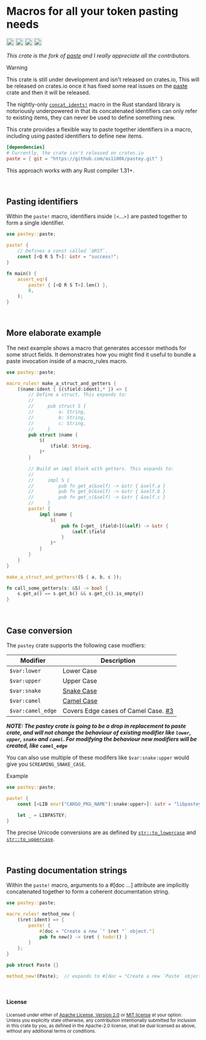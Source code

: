 Macros for all your token pasting needs
=======================================

[<img alt="github" src="https://img.shields.io/badge/github-as1100k/pastey-8da0cb?style=for-the-badge&labelColor=555555&logo=github" height="20">](https://github.com/as1100k/pastey)
[<img alt="crates.io" src="https://img.shields.io/crates/v/pastey.svg?style=for-the-badge&color=fc8d62&logo=rust" height="20">](https://crates.io/crates/pastey)
[<img alt="docs.rs" src="https://img.shields.io/badge/docs.rs-pastey-66c2a5?style=for-the-badge&labelColor=555555&logo=docs.rs" height="20">](https://docs.rs/pastey)
[<img alt="build status" src="https://img.shields.io/github/actions/workflow/status/as1100k/pastey/ci.yml?branch=master&style=for-the-badge" height="20">](https://github.com/as1100k/pastey/actions?query=branch%master)

_This crate is the fork of [paste](https://crates.io/crates/paste) and I really appreciate all the contributors._

> [!WARNING]
> This crate is still under development and isn't released on crates.io, This will be released on crates.io
> once it has fixed some real issues on the [paste](https://github.com/dtolnay/paste/issues) crate and then
> it will be released.

The nightly-only [`concat_idents!`] macro in the Rust standard library is
notoriously underpowered in that its concatenated identifiers can only refer to
existing items, they can never be used to define something new.

[`concat_idents!`]: https://doc.rust-lang.org/std/macro.concat_idents.html

This crate provides a flexible way to paste together identifiers in a macro,
including using pasted identifiers to define new items.

```toml
[dependencies]
# Currently, the crate isn't released on crates.io
paste = { git = "https://github.com/as1100k/pastey.git" }
```

This approach works with any Rust compiler 1.31+.

<br>

## Pasting identifiers

Within the `paste!` macro, identifiers inside `[<`...`>]` are pasted together to
form a single identifier.

```rust
use pastey::paste;

paste! {
    // Defines a const called `QRST`.
    const [<Q R S T>]: &str = "success!";
}

fn main() {
    assert_eq!(
        paste! { [<Q R S T>].len() },
        8,
    );
}
```

<br>

## More elaborate example

The next example shows a macro that generates accessor methods for some struct
fields. It demonstrates how you might find it useful to bundle a paste
invocation inside of a macro\_rules macro.

```rust
use pastey::paste;

macro_rules! make_a_struct_and_getters {
    ($name:ident { $($field:ident),* }) => {
        // Define a struct. This expands to:
        //
        //     pub struct S {
        //         a: String,
        //         b: String,
        //         c: String,
        //     }
        pub struct $name {
            $(
                $field: String,
            )*
        }

        // Build an impl block with getters. This expands to:
        //
        //     impl S {
        //         pub fn get_a(&self) -> &str { &self.a }
        //         pub fn get_b(&self) -> &str { &self.b }
        //         pub fn get_c(&self) -> &str { &self.c }
        //     }
        paste! {
            impl $name {
                $(
                    pub fn [<get_ $field>](&self) -> &str {
                        &self.$field
                    }
                )*
            }
        }
    }
}

make_a_struct_and_getters!(S { a, b, c });

fn call_some_getters(s: &S) -> bool {
    s.get_a() == s.get_b() && s.get_c().is_empty()
}
```

<br>

## Case conversion

The `pastey` crate supports the following case modfiers:

| Modifier          | Description                           |
|-------------------|---------------------------------------|
| `$var:lower`      | Lower Case                            |
| `$var:upper`      | Upper Case                            |
| `$var:snake`      | [Snake Case]                          |
| `$var:camel`      | [Camel Case]                          |
| `$var:camel_edge` | Covers Edge cases of Camel Case. [#3] |

_**NOTE: The pastey crate is going to be a drop in replacement to paste crate,
and will not change the behaviour of existing modifier like `lower`, `upper`,
`snake` and `camel`. For modifying the behaviour new modifiers will be created,
like `camel_edge`**_

You can also use multiple of these modifers like `$var:snake:upper` would give you
`SCREAMING_SNAKE_CASE`.

Example

```rust
use pastey::paste;

paste! {
    const [<LIB env!("CARGO_PKG_NAME"):snake:upper>]: &str = "libpastey";

    let _ = LIBPASTEY;
}
```

The precise Unicode conversions are as defined by [`str::to_lowercase`] and
[`str::to_uppercase`].

[#3]: https://github.com/AS1100K/pastey/issues/3
[Snake Case]: https://en.wikipedia.org/wiki/Snake_case
[Camel Case]: https://en.wikipedia.org/wiki/Camel_case
[`str::to_lowercase`]: https://doc.rust-lang.org/std/primitive.str.html#method.to_lowercase
[`str::to_uppercase`]: https://doc.rust-lang.org/std/primitive.str.html#method.to_uppercase

<br>

## Pasting documentation strings

Within the `paste!` macro, arguments to a #\[doc ...\] attribute are implicitly
concatenated together to form a coherent documentation string.

```rust
use pastey::paste;

macro_rules! method_new {
    ($ret:ident) => {
        paste! {
            #[doc = "Create a new `" $ret "` object."]
            pub fn new() -> $ret { todo!() }
        }
    };
}

pub struct Paste {}

method_new!(Paste);  // expands to #[doc = "Create a new `Paste` object"]
```

<br>

#### License

<sup>
Licensed under either of <a href="LICENSE-APACHE">Apache License, Version
2.0</a> or <a href="LICENSE-MIT">MIT license</a> at your option.
</sup>

<br>

<sub>
Unless you explicitly state otherwise, any contribution intentionally submitted
for inclusion in this crate by you, as defined in the Apache-2.0 license, shall
be dual licensed as above, without any additional terms or conditions.
</sub>
